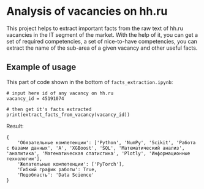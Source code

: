 # Analysis of vacancies on hh.ru

This project helps to extract important facts from the raw text of hh.ru vacancies in the IT segment of the market. With the help of it, you can get a set of required competencies, a set of nice-to-have competencies, you can extract the name of the sub-area of a given vacancy and other useful facts. 

## Example of usage

This part of code shown in the bottom of `facts_extraction.ipynb`:

```
# input here id of any vacancy on hh.ru
vacancy_id = 45191074

# then get it's facts extracted
print(extract_facts_from_vacancy(vacancy_id))
```

Result:
```
{
    'Обязательные компетенции': ['Python', 'NumPy', 'Scikit', 'Работа с базами данных', 'A', 'XGBoost', 'SQL', 'Математический анализ', 'аналитика', 'Математическая статистика', 'Plotly', 'Информационные технологии'], 
    'Желательные компетенции': ['PyTorch'], 
    'Гибкий график работы': True, 
    'Подобласть': 'Data Science'
}
```
